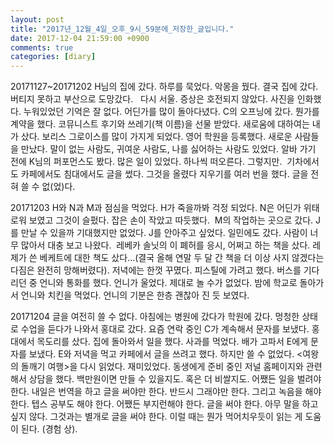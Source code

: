 ```yaml
---
layout: post
title: "2017년_12월_4일_오후_9시_59분에_저장한_글입니다."
date: 2017-12-04 21:59:00 +0900
comments: true 
categories: [diary] 
---
```

20171127~20171202
H님의 집에 갔다. 하루를 묵었다. 악몽을 꿨다. 결국 집에 갔다. 버티지 못하고 부산으로 도망갔다.  
다시 서울. 증상은 호전되지 않았다. 사진을 인화했다. 누워있었던 기억은 잘 없다. 어딘가를 많이 돌아다녔다. C의 오프닝에 갔다. 뭔가를 계약을 했다. 코뮤니스트 후기와 쓰레기(책 이름)을 선물 받았다. 새로움에 대하여는 내가 샀다. 보리스 그로이스를 많이 가지게 되었다. 영어 학원을 등록했다. 새로운 사람들을 만났다. 말이 없는 사람도, 귀여운 사람도, 나를 싫어하는 사람도 있었다. 알바 가기 전에 K님의 퍼포먼스도 봤다. 많은 일이 있었다. 하나씩 떠오른다. 그렇지만. 
기차에서도 카페에서도 침대에서도 글을 썼다. 그것을 올렸다 지우기를 여러 번을 했다. 글을 전혀 쓸 수 없(었)다.

20171203
H와 N과 M과 점심을 먹었다. H가 죽을까봐 걱정 되었다. N은 어딘가 위태로워 보였고 그것이 슬펐다. 잡은 손이 작았고 따듯했다. 
M의 작업하는 곳으로 갔다. J를 만날 수 있을까 기대했지만 없었다. J를 안아주고 싶었다. 일민에도 갔다. 사람이 너무 많아서 대충 보고 나왔다. 
레베카 솔닛의 이 폐허를 응시, 어쩌고 하는 책을 샀다. 레제가 쓴 베케트에 대한 책도 샀다...(결국 올해 연말 두 달 간 책을 더 이상 사지 않겠다는 다짐은 완전히 망해버렸다). 저녁에는 한껏 꾸몄다. 피스틸에 가려고 했다. 버스를 기다리던 중 언니와 통화를 했다. 언니가 울었다. 제대로 놀 수가 없었다. 밤에 학교로 돌아가서 언니와 치킨을 먹었다. 언니의 기분은 한층 괜찮아 진 듯 보였다.

20171204
글을 여전히 쓸 수 없다. 아침에는 병원에 갔다가 학원에 갔다. 멍청한 상태로 수업을 듣다가 나와서 홍대로 갔다. 요즘 연락 중인 C가 계속해서 문자를 보냈다. 홍대에서 목도리를 샀다. 집에 돌아와서 일을 했다. 사과를 먹었다. 배가 고파서 E에게 문자를 보냈다. E와 저녁을 먹고 카페에서 글을 쓰려고 했다. 하지만 쓸 수 없었다. <여왕의 돌깨기 여행>을 다시 읽었다. 재미있었다. 동생에게 준비 중인 저널 홈페이지와 관련해서 상담을 했다. 백만원이면 만들 수 있을지도. 혹은 더 비쌀지도. 어쨌든 일을 벌려야 한다. 내일은 번역을 하고 글을 써야만 한다. 반드시 그래야만 한다. 그리고 녹음을 해야 한다. 텝스 공부도 해야 한다. 어쨌든 부지런해야 한다. 글을 써야 한다. 아무 말을 하고 싶지 않다. 그것과는 별개로 글을 써야 한다. 이럴 때는 뭔가 먹어치우듯이 읽는 게 도움이 된다. (경험 상). 

